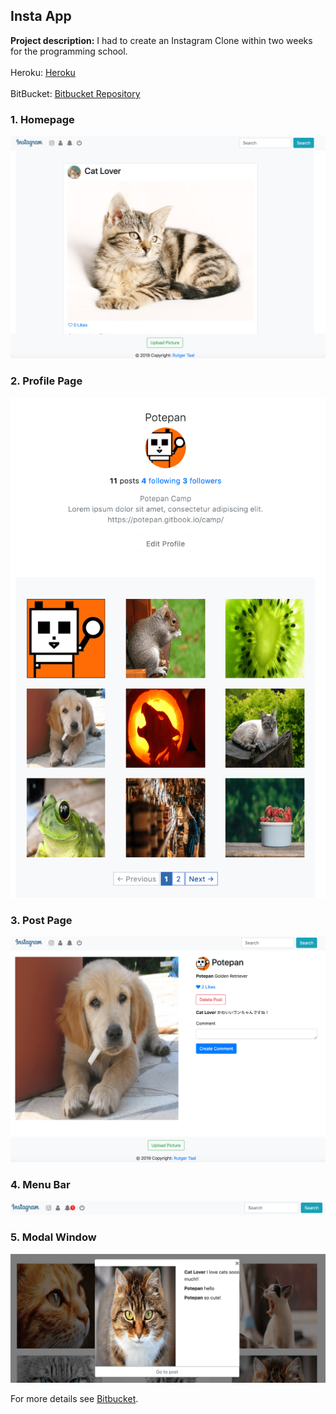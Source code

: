 ## Insta App

**Project description:** I had to create an Instagram Clone within two weeks for the programming school.
<br><br>
Heroku: [Heroku](https://rutger-instagram-app.herokuapp.com/)
<br><br>
BitBucket: [Bitbucket Repository](https://bitbucket.org/rutgertaal/instagram_app/src/fcda28bef36145fdc909602f842fc5749dbe4a9e/?at=feature%2Fcreate_instagram_app)

### 1. Homepage

<img src="images/insta-app-min.png?raw=true"/>

### 2. Profile Page

<img src="images/insta-app-1-min.png?raw=true"/>

### 3. Post Page

<img src="images/insta-app-2-min.png?raw=true"/>

### 4. Menu Bar

<img src="images/insta-app-3-min.png?raw=true"/>

### 5. Modal Window

<img src="images/insta-app-4-min.png?raw=true"/>

For more details see [Bitbucket](https://bitbucket.org/rutgertaal/instagram_app/src/fcda28bef36145fdc909602f842fc5749dbe4a9e/?at=feature%2Fcreate_instagram_app).
